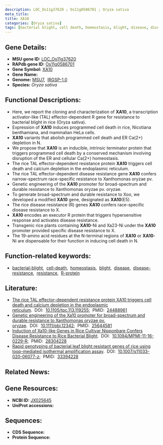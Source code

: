 ```yaml
---
description: LOC_Os11g37620 ; Os11g0586701 ; Oryza sativa
meta_title:
title: XA10
categories: [Oryza sativa]
tags: [bacterial blight, cell death, homeostasis, blight, disease, disease resistance, resistance, R protein]
---
```


## Gene Details:
- **MSU gene ID:** [LOC_Os11g37620](http://rice.uga.edu/cgi-bin/ORF_infopage.cgi?orf=LOC_Os11g37620)  
- **RAPdb gene ID:** [Os11g0586701](https://rapdb.dna.affrc.go.jp/locus/?name=Os11g0586701)  
- **Gene Symbol:** <u>XA10</u>
- **Gene Name:**
- **Genome:**  [MSU7](http://rice.uga.edu/),&nbsp;&nbsp;[IRGSP-1.0](https://rapdb.dna.affrc.go.jp/download/irgsp1.html)
- **Species:** *Oryza sativa*

## Functional Descriptions:
   - Here, we report the cloning and characterization of **XA10**, a transcription activator-like (TAL) effector-dependent R gene for resistance to bacterial blight in rice (Oryza sativa).
   - Expression of **XA10** induces programmed cell death in rice, Nicotiana benthamiana, and mammalian HeLa cells.
   - **XA10** variants that abolish programmed cell death and ER Ca(2+) depletion in N.
   - We propose that **XA10** is an inducible, intrinsic terminator protein that triggers programmed cell death by a conserved mechanism involving disruption of the ER and cellular Ca(2+) homeostasis.
   - The rice TAL effector-dependent resistance protein **XA10** triggers cell death and calcium depletion in the endoplasmic reticulum.
   - The rice TAL effector-dependent disease resistance gene **XA10** confers narrow-spectrum race-specific resistance to Xanthomonas oryzae pv.
   - Genetic engineering of the **XA10** promoter for broad-spectrum and durable resistance to Xanthomonas oryzae pv. oryzae.
   - To generate broad-spectrum and durable resistance to Xoo, we developed a modified **XA10** gene, designated as **XA10**(E5).
   - The rice disease resistance (R) genes **XA10** confers race-specific disease resistance to X.
   - **XA10** encodes an executor R protein that triggers hypersensitive response and activates disease resistance.
   - Transgenic rice plants containing **XA10**-Ni and Xa23-Ni under the **XA10** promoter provided specific disease resistance to X.
   - The 19-amino acid residues at the N-terminal regions of **XA10** or **XA10**-Ni are dispensable for their function in inducing cell death in N.

## Function-related keywords:
   - [bacterial-blight](/tags/bacterial-blight/),&nbsp;&nbsp;[cell-death](/tags/cell-death/),&nbsp;&nbsp;[homeostasis](/tags/homeostasis/),&nbsp;&nbsp;[blight](/tags/blight/),&nbsp;&nbsp;[disease](/tags/disease/),&nbsp;&nbsp;[disease-resistance](/tags/disease-resistance/),&nbsp;&nbsp;[resistance](/tags/resistance/),&nbsp;&nbsp;[R-protein](/tags/R-protein/)

## Literature:
   - [The rice TAL effector-dependent resistance protein XA10 triggers cell death and calcium depletion in the endoplasmic reticulum](https://www.doi.org/10.1105/tpc.113.119255).&nbsp;&nbsp;DOI:&nbsp;&nbsp;[10.1105/tpc.113.119255](https://www.doi.org/10.1105/tpc.113.119255);&nbsp;&nbsp;PMID:&nbsp;&nbsp;[24488961](https://pubmed.ncbi.nlm.nih.gov/24488961/)
   - [Genetic engineering of the Xa10 promoter for broad-spectrum and durable resistance to Xanthomonas oryzae pv. oryzae](https://www.doi.org/10.1111/pbi.12342).&nbsp;&nbsp;DOI:&nbsp;&nbsp;[10.1111/pbi.12342](https://www.doi.org/10.1111/pbi.12342);&nbsp;&nbsp;PMID:&nbsp;&nbsp;[25644581](https://pubmed.ncbi.nlm.nih.gov/25644581/)
   - [Induction of Xa10-like Genes in Rice Cultivar Nipponbare Confers Disease Resistance to Rice Bacterial Blight](https://www.doi.org/10.1094/MPMI-11-16-0229-R).&nbsp;&nbsp;DOI:&nbsp;&nbsp;[10.1094/MPMI-11-16-0229-R](https://www.doi.org/10.1094/MPMI-11-16-0229-R);&nbsp;&nbsp;PMID:&nbsp;&nbsp;[28304228](https://pubmed.ncbi.nlm.nih.gov/28304228/)
   - [Rapid genotyping of bacterial leaf blight resistant genes of rice using loop-mediated isothermal amplification assay](https://www.doi.org/10.1007/s11033-020-06077-z).&nbsp;&nbsp;DOI:&nbsp;&nbsp;[10.1007/s11033-020-06077-z](https://www.doi.org/10.1007/s11033-020-06077-z);&nbsp;&nbsp;PMID:&nbsp;&nbsp;[33394228](https://pubmed.ncbi.nlm.nih.gov/33394228/)

## Related News:

## Gene Resources:
- **NCBI ID:**  [JX025645](http://www.ncbi.nlm.nih.gov/nuccore/JX025645)
- **UniProt accessions:** [](https://www.uniprot.org/uniprotkb//entry)

## Sequences:
- **CDS Sequence:**
- **Protein Sequence:**
